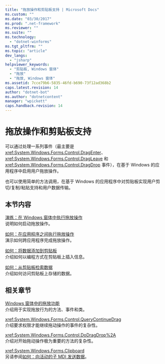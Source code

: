 ```yaml
---
title: "拖放操作和剪贴板支持 | Microsoft Docs"
ms.custom: ""
ms.date: "03/30/2017"
ms.prod: ".net-framework"
ms.reviewer: ""
ms.suite: ""
ms.technology: 
  - "dotnet-winforms"
ms.tgt_pltfrm: ""
ms.topic: "article"
dev_langs: 
  - "jsharp"
helpviewer_keywords: 
  - "剪贴板, Windows 窗体"
  - "拖放"
  - "拖放, Windows 窗体"
ms.assetid: 7cce79b6-5835-46fd-b690-73f12ad368b2
caps.latest.revision: 14
author: "dotnet-bot"
ms.author: "dotnetcontent"
manager: "wpickett"
caps.handback.revision: 14
---
```

# 拖放操作和剪贴板支持
可以通过处理一系列事件（最主要是 <xref:System.Windows.Forms.Control.DragEnter>、<xref:System.Windows.Forms.Control.DragLeave> 和 <xref:System.Windows.Forms.Control.DragDrop> 事件），在基于 Windows 的应用程序中启用用户拖放操作。  
  
 也可以使用简单的方法调用，在基于 Windows 的应用程序中对剪贴板实现用户剪切\/复制\/粘贴支持和用户数据传输。  
  
## 本节内容  
 [演练：在 Windows 窗体中执行拖放操作](../../../../docs/framework/winforms/advanced/walkthrough-performing-a-drag-and-drop-operation-in-windows-forms.md)  
 说明如何启动拖放操作。  
  
 [如何：在应用程序之间执行拖放操作](../../../../docs/framework/winforms/advanced/how-to-perform-drag-and-drop-operations-between-applications.md)  
 演示如何跨应用程序完成拖放操作。  
  
 [如何：将数据添加到剪贴板](../../../../docs/framework/winforms/advanced/how-to-add-data-to-the-clipboard.md)  
 介绍如何以编程方式在剪贴板上插入信息。  
  
 [如何：从剪贴板检索数据](../../../../docs/framework/winforms/advanced/how-to-retrieve-data-from-the-clipboard.md)  
 介绍如何访问剪贴板上存储的数据。  
  
## 相关章节  
 [Windows 窗体中的拖放功能](../../../../docs/framework/winforms/drag-and-drop-functionality-in-windows-forms.md)  
 介绍用于实现拖放行为的方法、事件和类。  
  
 <xref:System.Windows.Forms.Control.QueryContinueDrag>  
 介绍要求权限才能继续拖动操作的事件的复杂性。  
  
 <xref:System.Windows.Forms.Control.DoDragDrop%2A>  
 介绍对开始拖动操作极为重要的方法的复杂性。  
  
 <xref:System.Windows.Forms.Clipboard>  
 另请参阅[如何：向活动的子 MDI 发送数据](http://msdn.microsoft.com/library/y0hkh2c8\(v=vs.110\))。